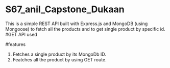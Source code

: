 # S67_anil_Capstone_Dukaan

This is a simple REST API built with Express.js and MongoDB (using Mongoose) to fetch all the products and to get single product by specific id.
#GET API used

#features 
1.  Fetches a single product by its MongoDb ID. 
2. Featches all the product by using GET route. 
